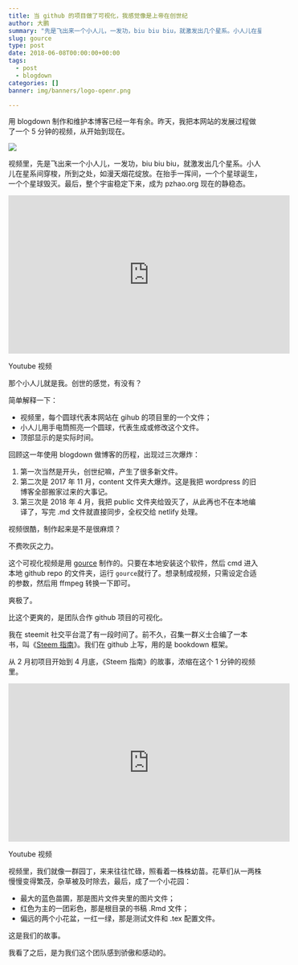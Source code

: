 ```yaml
---
title: 当 github 的项目做了可视化，我感觉像是上帝在创世纪
author: 大鹏
summary: "先是飞出来一个小人儿，一发功，biu biu biu，就激发出几个星系。小人儿在星系间穿梭，所到之处，如漫天烟花绽放。在抬手一挥间，一个个星球诞生，一个个星球毁灭。最后，整个宇宙稳定下来，成为 pzhao.org 现在的静稳态。"
slug: gource
type: post
date: 2018-06-08T00:00:00+00:00
tags:
  - post
  - blogdown
categories: []
banner: img/banners/logo-openr.png

---
```




用 blogdown 制作和维护本博客已经一年有余。昨天，我把本网站的发展过程做了一个 5 分钟的视频，从开始到现在。

<!--more-->

![](https://github.com/pzhaonet/keller/raw/master/figdapeng/i2018-06-08_gource.jpg)

视频里，先是飞出来一个小人儿，一发功，biu biu biu，就激发出几个星系。小人儿在星系间穿梭，所到之处，如漫天烟花绽放。在抬手一挥间，一个个星球诞生，一个个星球毁灭。最后，整个宇宙稳定下来，成为 pzhao.org 现在的静稳态。



<iframe width="560" height="315" src="https://www.youtube.com/embed/bc8zowzUr1g" frameborder="0" allow="autoplay; encrypted-media" allowfullscreen></iframe>

Youtube 视频



那个小人儿就是我。创世的感觉，有没有？

简单解释一下：

- 视频里，每个圆球代表本网站在 gihub 的项目里的一个文件；
- 小人儿用手电筒照亮一个圆球，代表生成或修改这个文件。
- 顶部显示的是实际时间。

回顾这一年使用 blogdown 做博客的历程，出现过三次爆炸：

1. 第一次当然是开头，创世纪嘛，产生了很多新文件。
2. 第二次是 2017 年 11 月，content 文件夹大爆炸。这是我把 wordpress 的旧博客全部搬家过来的大事记。
3. 第三次是 2018 年 4 月，我把 public 文件夹给毁灭了，从此再也不在本地编译了，写完 .md 文件就直接同步，全权交给 netlify 处理。

视频很酷，制作起来是不是很麻烦？

不费吹灰之力。

这个可视化视频是用 [gource](http://gource.io/) 制作的。只要在本地安装这个软件，然后 cmd 进入本地 github repo 的文件夹，运行 `gource`就行了。想录制成视频，只需设定合适的参数，然后用 ffmpeg 转换一下即可。

爽极了。

比这个更爽的，是团队合作 github 项目的可视化。

我在 steemit 社交平台混了有一段时间了。前不久，召集一群义士合编了一本书，叫《[Steem 指南](https://bookdown.org/baydap/steemh)》。我们在 github 上写，用的是 bookdown 框架。

从 2 月初项目开始到 4 月底，《Steem 指南》的故事，浓缩在这个 1 分钟的视频里。

<iframe width="560" height="315" src="https://www.youtube.com/embed/ogaCo1nUdQw" frameborder="0" allow="autoplay; encrypted-media" allowfullscreen></iframe>

Youtube 视频

视频里，我们就像一群园丁，来来往往忙碌，照看着一株株幼苗。花草们从一两株慢慢变得繁茂，杂草被及时除去，最后，成了一个小花园：

- 最大的蓝色苗圃，那是图片文件夹里的图片文件；
- 红色为主的一团彩色，那是根目录的书稿 .Rmd 文件；
- 偏远的两个小花盆，一红一绿，那是测试文件和 .tex 配置文件。

这是我们的故事。

我看了之后，是为我们这个团队感到骄傲和感动的。
